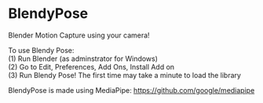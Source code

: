 # BlendyPose
Blender Motion Capture using your camera!

To use Blendy Pose: <br>
(1) Run Blender (as adminstrator for Windows) <br>
(2) Go to Edit, Preferences, Add Ons, Install Add on <br>
(3) Run Blendy Pose! The first time may take a minute to load the library <br>

BlendyPose is made using MediaPipe: https://github.com/google/mediapipe
